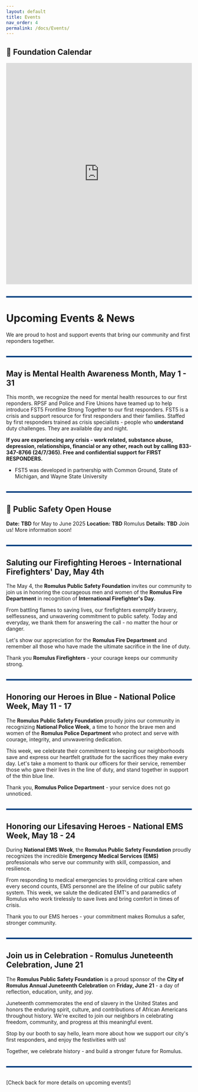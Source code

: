 ```yaml
---
layout: default
title: Events
nav_order: 4
permalink: /docs/Events/
---
```


## 📅 Foundation Calendar
<iframe src="https://calendar.google.com/calendar/embed?src=d775655ff30545476f399bd36cd059709d9a1848c6eb2482b3758e8096aa3d29%40group.calendar.google.com&ctz=America%2FDetroit" style="border: 0" width="100%" height="600" frameborder="0" scrolling="no"></iframe>

<hr style="border: none; height: 4px; background-color: #004080; margin: 2rem 0;" />

# Upcoming Events & News

We are proud to host and support events that bring our community and first reponders together.

<hr style="border: none; height: 4px; background-color: #004080; margin: 2rem 0;" />

## May is Mental Health Awareness Month, May 1 - 31
This month, we recognize the need for mental health resources to our first reponders. RPSF and Police and Fire Unions have teamed up to help introduce FST5 Frontline Strong Together to our first responders. FST5 is a crisis and support resource for first responders and their families. Staffed by first responders trained as crisis specialists - people who **understand** duty challenges. They are available day and night.

**If you are experiencing any crisis - work related, substance abuse, depression, relationships, financial or any other, reach out by calling 833-347-8766 (24/7/365). Free and confidential support for FIRST RESPONDERS.**

- FST5 was developed in partnership with Common Ground, State of Michigan, and Wayne State University

<hr style="border: none; height: 4px; background-color: #004080; margin: 2rem 0;" />

## 🚓 Public Safety Open House  
**Date:** **TBD** for May to June 2025
**Location:** **TBD** Romulus
**Details:** **TBD** Join us! More information soon!

<hr style="border: none; height: 4px; background-color: #004080; margin: 2rem 0;" />

## Saluting our Firefighting Heroes - International Firefighters' Day, May 4th
The May 4, the **Romulus Public Safety Foundation** invites our community to join us in honoring the courageous men and women of the **Romulus Fire Department** in recognition of **International Firefighter's Day**.

From battling flames to saving lives, our firefighters exemplify bravery, selflessness, and unwavering commitment to public safety. Today and everyday, we thank them for answering the call - no matter the hour or danger.

Let's show our appreciation for the **Romulus Fire Department** and remember all those who have made the ultimate sacrifice in the line of duty.

Thank you **Romulus Firefighters** - your courage keeps our community strong.

<hr style="border: none; height: 4px; background-color: #004080; margin: 2rem 0;" />

## Honoring our Heroes in Blue - National Police Week, May 11 - 17
The **Romulus Public Safety Foundation** proudly joins our community in recognizing **National Police Week**, a time to honor the brave men and women of the **Romulus Police Department** who protect and serve with courage, integrity, and unvwavering dedication.

This week, we celebrate their commitment to keeping our neighborhoods save and express our heartfelt gratitude for the sacrifices they make every day. Let's take a moment to thank our officers for their service, remember those who gave their lives in the line of duty, and stand together in support of the thin blue line.

Thank you, **Romulus Police Department** - your service does not go unnoticed.

<hr style="border: none; height: 4px; background-color: #004080; margin: 2rem 0;" />

## Honoring our Lifesaving Heroes - National EMS Week, May 18 - 24
During **National EMS Week**, the **Romulus Public Safety Foundation** proudly recognizes the incredible **Emergency Medical Services (EMS)** professionals who serve our community with skill, compassion, and resilience.

From responding to medical emergencies to providing critical care when every second counts, EMS personnel are the lifeline of our public safety system. This week, we salute the dedicated EMT's and paramedics of Romulus who work tirelessly to save lives and bring comfort in times of crisis.

Thank you to our EMS heroes - your commitment makes Romulus a safer, stronger community.

<hr style="border: none; height: 4px; background-color: #004080; margin: 2rem 0;" />

## Join us in Celebration  - Romulus Juneteenth Celebration, June 21
The **Romulus Public Safety Foundation** is a proud sponsor of the **City of Romulus Annual Juneteenth Celebration** on **Friday, June 21** - a day of reflection, education, unity, and joy.

Juneteenth commemorates the end of slavery in the United States and honors the enduring spirit, culture, and contributions of African Americans throughout history. We're excited to join our neighbors in celebrating freedom, community, and progress at this meaningful event.

Stop by our booth to say hello, learn more about how we support our city's first responders, and enjoy the festivities with us!

Together, we celebrate history - and build a stronger future for Romulus.

<hr style="border: none; height: 4px; background-color: #004080; margin: 2rem 0;" />

[Check back for more details on upcoming events!]
